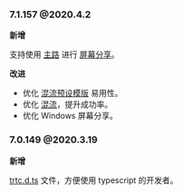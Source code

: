 ### 7.1.157 @2020.4.2

**新增**

支持使用 [主路](https://trtc-1252463788.file.myqcloud.com/electron_sdk/docs/global.html#TRTCVideoStreamType) 进行 [屏幕分享](https://trtc-1252463788.file.myqcloud.com/electron_sdk/docs/TRTCCloud.html#startScreenCapture)。

**改进**
- 优化 [混流预设模版](https://trtc-1252463788.file.myqcloud.com/electron_sdk/docs/global.html#TRTCTranscodingConfigMode) 易用性。
- 优化 [混流](https://trtc-1252463788.file.myqcloud.com/electron_sdk/docs/TRTCCloud.html#setMixTranscodingConfig)，提升成功率。
- 优化 Windows 屏幕分享。


### 7.0.149 @2020.3.19

**新增**

[trtc.d.ts](https://cloud.tencent.com/document/product/647/38551#.E5.88.9B.E5.BB.BA-trtc-.E5.AF.B9.E8.B1.A1) 文件，方便使用 typescript 的开发者。
